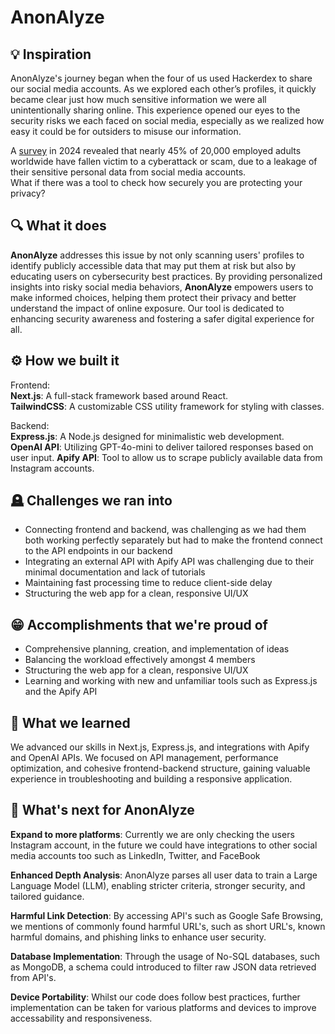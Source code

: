 # AnonAlyze

## 💡 Inspiration
AnonAlyze's journey began when the four of us used Hackerdex to share our social media accounts. As we explored each other’s profiles, it quickly became clear just how much sensitive information we were all unintentionally sharing online. This experience opened our eyes to the security risks we each faced on social media, especially as we realized how easy it could be for outsiders to misuse our information.

A [survey](https://nypost.com/2024/09/26/lifestyle/nearly-half-of-employed-people-have-fallen-victim-to-cyberattack-or-scam/?utm_source=chatgpt.com) in 2024 revealed that nearly 45% of 20,000 employed adults worldwide have fallen victim to a cyberattack or scam, due to a leakage of their sensitive personal data from social media accounts.  
What if there was a tool to check how securely you are protecting your privacy?


## 🔍 What it does

**AnonAlyze** addresses this issue by not only scanning users' profiles to identify publicly accessible data that may put them at risk but also by educating users on cybersecurity best practices. By providing personalized insights into risky social media behaviors, **AnonAlyze** empowers users to make informed choices, helping them protect their privacy and better understand the impact of online exposure. Our tool is dedicated to enhancing security awareness and fostering a safer digital experience for all.

## ⚙️ How we built it

Frontend:  
 **Next.js**: A full-stack framework based around React.  
 **TailwindCSS**: A customizable CSS utility framework for styling with classes.

Backend:  
**Express.js**: A Node.js designed for minimalistic web development.   
**OpenAI API**: Utilizing GPT-4o-mini to deliver tailored responses based on user input.
**Apify API**: Tool to allow us to scrape publicly available data from Instagram accounts.

## 🪦 Challenges we ran into
  - Connecting frontend and backend, was challenging as we had them both working perfectly separately but had to make the frontend connect to the API endpoints in our backend
  - Integrating an external API with Apify API was challenging due to their minimal documentation and lack of tutorials
  - Maintaining fast processing time to reduce client-side delay
  - Structuring the web app for a clean, responsive UI/UX

## 😁 Accomplishments that we're proud of
  - Comprehensive planning, creation, and implementation of ideas
  - Balancing the workload effectively amongst 4 members
  - Structuring the web app for a clean, responsive UI/UX
  - Learning and working with new and unfamiliar tools such as Express.js and the Apify API

## 📖 What we learned
We advanced our skills in Next.js, Express.js, and integrations with Apify and OpenAI APIs. We focused on API management, performance optimization, and cohesive frontend-backend structure, gaining valuable experience in troubleshooting and building a responsive application.

## 🤔 What's next for AnonAlyze
**Expand to more platforms**: Currently we are only checking the users Instagram account, in the future we could have integrations to other social media accounts too such as LinkedIn, Twitter, and FaceBook

**Enhanced Depth Analysis**: AnonAlyze parses all user data to train a Large Language Model (LLM), enabling stricter criteria, stronger security, and tailored guidance.

**Harmful Link Detection**: By accessing API's such as Google Safe Browsing, we mentions of commonly found harmful URL's, such as short URL's, known harmful domains, and phishing links to enhance user security. 

**Database Implementation**: Through the usage of No-SQL databases, such as MongoDB, a schema could introduced to filter raw JSON data retrieved from API's.

**Device Portability**: Whilst our code does follow best practices, further implementation can be taken for various platforms and devices to improve accessability and responsiveness.
